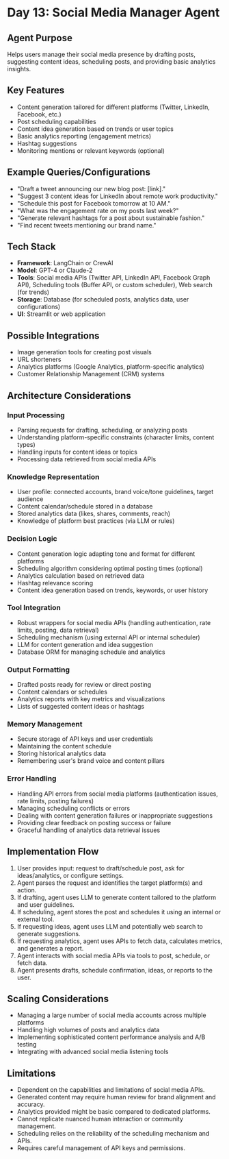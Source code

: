 # Day 13: Social Media Manager Agent

## Agent Purpose
Helps users manage their social media presence by drafting posts, suggesting content ideas, scheduling posts, and providing basic analytics insights.

## Key Features
- Content generation tailored for different platforms (Twitter, LinkedIn, Facebook, etc.)
- Post scheduling capabilities
- Content idea generation based on trends or user topics
- Basic analytics reporting (engagement metrics)
- Hashtag suggestions
- Monitoring mentions or relevant keywords (optional)

## Example Queries/Configurations
- "Draft a tweet announcing our new blog post: [link]."
- "Suggest 3 content ideas for LinkedIn about remote work productivity."
- "Schedule this post for Facebook tomorrow at 10 AM."
- "What was the engagement rate on my posts last week?"
- "Generate relevant hashtags for a post about sustainable fashion."
- "Find recent tweets mentioning our brand name."

## Tech Stack
- **Framework**: LangChain or CrewAI
- **Model**: GPT-4 or Claude-2
- **Tools**: Social media APIs (Twitter API, LinkedIn API, Facebook Graph API), Scheduling tools (Buffer API, or custom scheduler), Web search (for trends)
- **Storage**: Database (for scheduled posts, analytics data, user configurations)
- **UI**: Streamlit or web application

## Possible Integrations
- Image generation tools for creating post visuals
- URL shorteners
- Analytics platforms (Google Analytics, platform-specific analytics)
- Customer Relationship Management (CRM) systems

## Architecture Considerations

### Input Processing
- Parsing requests for drafting, scheduling, or analyzing posts
- Understanding platform-specific constraints (character limits, content types)
- Handling inputs for content ideas or topics
- Processing data retrieved from social media APIs

### Knowledge Representation
- User profile: connected accounts, brand voice/tone guidelines, target audience
- Content calendar/schedule stored in a database
- Stored analytics data (likes, shares, comments, reach)
- Knowledge of platform best practices (via LLM or rules)

### Decision Logic
- Content generation logic adapting tone and format for different platforms
- Scheduling algorithm considering optimal posting times (optional)
- Analytics calculation based on retrieved data
- Hashtag relevance scoring
- Content idea generation based on trends, keywords, or user history

### Tool Integration
- Robust wrappers for social media APIs (handling authentication, rate limits, posting, data retrieval)
- Scheduling mechanism (using external API or internal scheduler)
- LLM for content generation and idea suggestion
- Database ORM for managing schedule and analytics

### Output Formatting
- Drafted posts ready for review or direct posting
- Content calendars or schedules
- Analytics reports with key metrics and visualizations
- Lists of suggested content ideas or hashtags

### Memory Management
- Secure storage of API keys and user credentials
- Maintaining the content schedule
- Storing historical analytics data
- Remembering user's brand voice and content pillars

### Error Handling
- Handling API errors from social media platforms (authentication issues, rate limits, posting failures)
- Managing scheduling conflicts or errors
- Dealing with content generation failures or inappropriate suggestions
- Providing clear feedback on posting success or failure
- Graceful handling of analytics data retrieval issues

## Implementation Flow
1. User provides input: request to draft/schedule post, ask for ideas/analytics, or configure settings.
2. Agent parses the request and identifies the target platform(s) and action.
3. If drafting, agent uses LLM to generate content tailored to the platform and user guidelines.
4. If scheduling, agent stores the post and schedules it using an internal or external tool.
5. If requesting ideas, agent uses LLM and potentially web search to generate suggestions.
6. If requesting analytics, agent uses APIs to fetch data, calculates metrics, and generates a report.
7. Agent interacts with social media APIs via tools to post, schedule, or fetch data.
8. Agent presents drafts, schedule confirmation, ideas, or reports to the user.

## Scaling Considerations
- Managing a large number of social media accounts across multiple platforms
- Handling high volumes of posts and analytics data
- Implementing sophisticated content performance analysis and A/B testing
- Integrating with advanced social media listening tools

## Limitations
- Dependent on the capabilities and limitations of social media APIs.
- Generated content may require human review for brand alignment and accuracy.
- Analytics provided might be basic compared to dedicated platforms.
- Cannot replicate nuanced human interaction or community management.
- Scheduling relies on the reliability of the scheduling mechanism and APIs.
- Requires careful management of API keys and permissions.